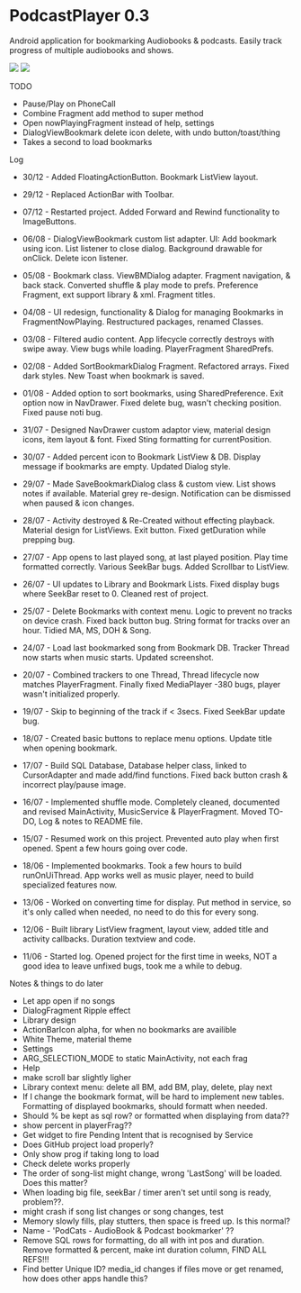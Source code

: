 # PodcastPlayer 0.3
Android application for bookmarking Audiobooks & podcasts. Easily track progress of multiple audiobooks and shows.

![](http://julianrosser.website/images/app_screenshots/pp_9.png) ![](http://julianrosser.website/images/app_screenshots/pp_8.png)

TODO
- Pause/Play on PhoneCall
- Combine Fragment add method to super method
- Open nowPlayingFragment instead of help, settings
- DialogViewBookmark delete icon delete, with undo button/toast/thing
- Takes a second to load bookmarks

Log
- 30/12 - Added FloatingActionButton. Bookmark ListView layout.
- 29/12 - Replaced ActionBar with Toolbar.
- 07/12 - Restarted project. Added Forward and Rewind functionality to ImageButtons.

- 06/08 - DialogViewBookmark custom list adapter. UI: Add bookmark using icon. List listener to close dialog. Background drawable for onClick. Delete icon listener.
- 05/08 - Bookmark class. ViewBMDialog adapter. Fragment navigation, & back stack. Converted shuffle & play mode to prefs. Preference Fragment, ext support library & xml. Fragment titles.
- 04/08 - UI redesign, functionality & Dialog for managing Bookmarks in FragmentNowPlaying. Restructured packages, renamed Classes.
- 03/08 - Filtered audio content. App lifecycle correctly destroys with swipe away. View bugs while loading. PlayerFragment SharedPrefs.
- 02/08 - Added SortBookmarkDialog Fragment. Refactored arrays. Fixed dark styles. New Toast when bookmark is saved.
- 01/08 - Added option to sort bookmarks, using SharedPreference. Exit option now in NavDrawer. Fixed delete bug, wasn't checking position. Fixed pause noti bug.
- 31/07 - Designed NavDrawer custom adaptor view, material design icons, item layout & font. Fixed Sting formatting for currentPosition.
- 30/07 - Added percent icon to Bookmark ListView & DB. Display message if bookmarks are empty. Updated Dialog style.
- 29/07 - Made SaveBookmarkDialog class & custom view. List shows notes if available. Material grey re-design. Notification can be dismissed when paused & icon changes.
- 28/07 - Activity destroyed & Re-Created without effecting playback. Material design for ListViews. Exit button. Fixed getDuration while prepping bug.
- 27/07 - App opens to last played song, at last played position. Play time formatted correctly. Various SeekBar bugs. Added Scrollbar to ListView.
- 26/07 - UI updates to Library and Bookmark Lists. Fixed display bugs where SeekBar reset to 0. Cleaned rest of project.
- 25/07 - Delete Bookmarks with context menu. Logic to prevent no tracks on device crash. Fixed back button bug. String format for tracks over an hour. Tidied MA, MS, DOH & Song.
- 24/07 - Load last bookmarked song from Bookmark DB. Tracker Thread now starts when music starts. Updated screenshot.
- 20/07 - Combined trackers to one Thread, Thread lifecycle now matches PlayerFragment. Finally fixed MediaPlayer -380 bugs, player wasn't initialized properly.
- 19/07 - Skip to beginning of the track if < 3secs. Fixed SeekBar update bug.
- 18/07 - Created basic buttons to replace menu options. Update title when opening bookmark.
- 17/07 - Build SQL Database, Database helper class, linked to CursorAdapter and made add/find functions. Fixed back button crash & incorrect play/pause image.
- 16/07 - Implemented shuffle mode. Completely cleaned, documented and revised MainActivity, MusicService & PlayerFragment. Moved TO-DO, Log & notes to README file.
- 15/07 - Resumed work on this project. Prevented auto play when first opened. Spent a few hours going over code.
- 18/06 - Implemented bookmarks. Took a few hours to build runOnUiThread. App works well as music player, need to build specialized features now.
- 13/06 - Worked on converting time for display. Put method in service, so it's only called when needed, no need to do this for every song.
- 12/06 - Built library ListView fragment, layout view, added title and activity callbacks. Duration textview and code.
- 11/06 - Started log. Opened project for the first time in weeks, NOT a good idea to leave unfixed bugs, took me a while to debug.

Notes & things to do later

- Let app open if no songs
- DialogFragment Ripple effect
- Library design
- ActionBarIcon alpha, for when no bookmarks are availible
- White Theme, material theme
- Settings
- ARG_SELECTION_MODE to static MainActivity, not each frag
- Help
- make scroll bar slightly ligher
- Library context menu: delete all BM, add BM, play, delete, play next
- If I change the bookmark format, will be hard to implement new tables. Formatting of displayed bookmarks, should formatt when needed.
- Should % be kept as sql row? or formatted when displaying from data??
- show percent in playerFrag??
- Get widget to fire Pending Intent that is recognised by Service
- Does GitHub project load properly?
- Only show prog if taking long to load
- Check delete works properly
- The order of song-list might change, wrong 'LastSong' will be loaded. Does this matter?
- When loading big file, seekBar / timer aren't set until song is ready, problem??.
- might crash if song list changes or song changes, test
- Memory slowly fills, play stutters, then space is freed up. Is this normal?
- Name - 'PodCats - AudioBook & Podcast bookmarker'     ??
- Remove SQL rows for formatting, do all with int pos and duration. Remove formatted & percent, make int duration column, FIND ALL REFS!!!
- Find better Unique ID? media_id changes if files move or get renamed, how does other apps handle this?

